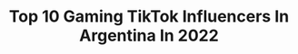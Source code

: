 ---
title: Top 10 Gaming TikTok Influencers In Argentina In 2022
description: >-
  Find top gaming TikTok influencers in Argentina in 2022. Most popular hashtags: #parati #fyp #foryou #gaming.
platform: TikTok
hits: 35
text_top: Identify the most popular TikTok accounts on inBeat.
text_bottom: Our search engine has 35 TikTok influencers like this in Argentina for you to pitch.
profiles:
  - username: "airsoftbb"
    fullname: >-
      Brian from airsoftBB
    bio: >-
      ⚪️Airsoft & 💻 gaming Suscríbanse a mi YouTube ⬇️ Objetivo 450k !!
    location: "Argentina"
    followers: 426100
    engagement: 717
    commentsToLikes: 0.011691
    id: ckcj4ftpe58280j23pdav84m8
    verified: false
    hashtags: "#philipshue, #rgb, #rainbowsixsiege, #airsoftclips"
  - username: "edits._.arte._"
    fullname: >-
      Mates artesanales y más
    bio: >-
      Hacemos mates artesanales para todos los gustos. Envios a CABA Argentina 🌍🙌💌
    location: "Argentina"
    followers: 4108
    engagement: 2409
    commentsToLikes: 0.085230
    id: ckavtaf6j610e0j23z5mnc8t2
    verified: false
    hashtags: "#charlidamelio, #behappy, #foryou, #asuran"
  - username: "denftw"
    fullname: >-
      denftw
    bio: >-
      Me gustan lo' jueguitos 🎮 Ig: denftw1 Seguime en Twitch, me re ayudás 💕 210k🔒
    location: "Argentina"
    followers: 203500
    engagement: 1877
    commentsToLikes: 0.022713
    id: ckbangh9geawq0j238kelyern
    verified: false
    hashtags: "#fortnite, #leagueoflegends, #internet, #gaming"
  - username: "suzuufun"
    fullname: >-
      Hernan Suzuki Son
    bio: >-
      Soy Argen-Japo-Corea-Tino 🇦🇷🇯🇵🇰🇷 ♥️ Gamers AMO STREAMEAR
    location: "Argentina"
    followers: 513100
    engagement: 1630
    commentsToLikes: 0.009439
    id: ckavp23v200xu0j23m9nusep8
    verified: false
    hashtags: "#gamers, #twitch, #gaming, #pcgamer"
  - username: "tech.3d"
    fullname: >-
      Ian Carrasco
    bio: >-
      Proyectos, impresiones, cosplays y más 😉
    location: "Argentina"
    followers: 49100
    engagement: 1038
    commentsToLikes: 0.011756
    id: ckb9kq4jkct9g0j23m0i0d34x
    verified: false
    hashtags: "#creality, #mask, #spiderman, #mandalorian"
  - username: "ttvtiagoanzoo"
    fullname: >-
      tiagoanzoo
    bio: >-
      17 🇦🇷50k??🇦🇷 🤡El Sustos🤡 ¡¡Streams la noche arg!! ⬇️Seguime en Twitch!⬇️
    location: "Argentina"
    followers: 48000
    engagement: 1456
    commentsToLikes: 0.010116
    id: ckd5xcl0m05a80j23z9mi0rfi
    verified: false
    hashtags: "#outlast, #gaming, #gameplay, #parati"
  - username: "_..lili..._"
    fullname: >-
      Lili :D
    bio: >-
      😾👍
    location: "Argentina"
    followers: 4576
    engagement: 2287
    commentsToLikes: 0.068127
    id: ckd6wirogsd7n0j23la6flgzd
    verified: false
    hashtags: "#nuevoocxd, #gamingmovil, #greenscreen, #cancelzoom"
  - username: "winsor.ff"
    fullname: >-
      WINSORtiktok
    bio: >-
      LINK DIRECTO A MI CANAL DE YOU TUBE ☝️☝️ ❤ NUEVO VIDEO 👇
    location: "Argentina"
    followers: 202300
    engagement: 2043
    commentsToLikes: 0.034497
    id: ckd5n5c98wj8y0j23pmi12woj
    verified: false
    hashtags: "#trending, #flighthouse, #funny, #foryou"
  - username: "_francisco.m"
    fullname: >-
      Francisco Maldonado 👽
    bio: >-
      lo que pinte...soy buena onda brotherrr. mi Instagram está arriba👆🏻 seguimee
    location: "Argentina"
    followers: 3746
    engagement: 1964
    commentsToLikes: 0.037469
    id: ckcjblik491t90j234tszhygd
    verified: false
    hashtags: "#destacame, #fyb, #arg, #comedia"
  - username: "limonuvu"
    fullname: >-
      skiusmy 😾👊🏻
    bio: >-
      tengo 22,1 k de personas en mi corazón ❤❤❤
    location: "Argentina"
    followers: 22100
    engagement: 2353
    commentsToLikes: 0.041619
    id: cka0g483q2ka40i78qim1mrya
    verified: false
    hashtags: "#parati, #comedia, #fyp, #destacame"
---